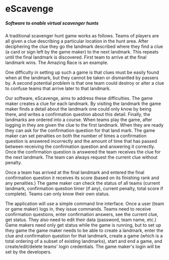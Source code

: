 # eScavenge
##### Software to enable virtual scavenger hunts

A traditional scavenger hunt game works as follows. Teams of players are all given a clue describing a particular location in the hunt area. After deciphering the clue they go the landmark described where they find a clue (a card or sign left by the game maker) to the next landmark. This repeats until the final landmark is discovered. First team to arrive at the final landmark wins. The Amazing Race is an example.

One difficulty in setting up such a game is that clues must be easily found when at the landmark, but they cannot be taken or dismantled by passers by. A second potential problem is that one team could destroy or alter a clue to confuse teams that arrive later to that landmark.

Our software, eScavenge, aims to address these difficulties. The game maker creates a clue for each landmark. By visiting the landmark the game maker finds a detail about the landmark one could only know by being there, and writes a confirmation question about this detail. Finally, the landmarks are ordered into a course. When teams play the game, after logging in they are given the clue to the first landmark. When they are ready they can ask for the confirmation question for that land mark. The game maker can set penalties on both the number of times a confirmation question is answered incorrectly and the amount of time that has passed between receiving the confirmation question and answering it correctly. Once the confirmation question is answered the team receives the clue for the next landmark. The team can always request the current clue without penalty.

Once a team has arrived at the final landmark and entered the final confirmation question it receives its score (based on its finishing rank and any penalties.) The game maker can check the status of all teams (current landmark, confirmation question timer (if any), current penalty, total score if complete). Teams can only know their own status.

The application will use a simple command line interface. Once a user (team or game maker) logs in, they issue commands. Teams need  to receive confirmation questions, enter confirmation answers, see the current clue, get status. They also need to edit their data (password, team name, etc.) Game makers need only get status while the game is running, but to set up they game the game maker needs to be able to create a landmark, enter the clue and confirmation question for that landmark, create a game (which is a total ordering of a subset of existing landmarks), start and end a game, and create/edit/delete teams' login credentials. The game maker's login will be set by the developers.
